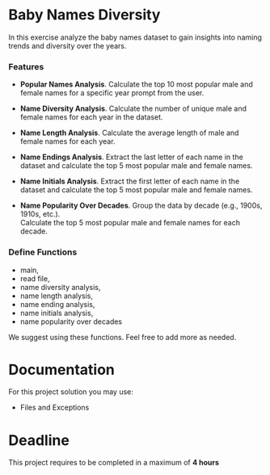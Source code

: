 # Baby Names Diversity

In this exercise analyze the baby names dataset to gain insights into naming trends and diversity over the years.


### Features
- **Popular Names Analysis**.
Calculate the top 10 most popular male and female names for a specific year prompt from the user.

- **Name Diversity Analysis**.
Calculate the number of unique male and female names for each year in the dataset.

- **Name Length Analysis**.
Calculate the average length of male and female names for each year.

- **Name Endings Analysis**.
Extract the last letter of each name in the dataset and calculate the top 5 most popular male and female names.

- **Name Initials Analysis**.
Extract the first letter of each name in the dataset and calculate the top 5 most popular male and female names.  

- **Name Popularity Over Decades**. 
Group the data by decade (e.g., 1900s, 1910s, etc.).  
Calculate the top 5 most popular male and female names for each decade.


### Define Functions
- main,
- read file,
- name diversity analysis,
- name length analysis,
- name ending analysis,
- name initials analysis,
- name popularity over decades

We suggest using these functions. Feel free to add more as needed. 
		 
# Documentation

For this project solution you may use:

- Files and Exceptions

# Deadline

This project requires to be completed in a maximum of **4 hours**
